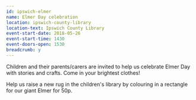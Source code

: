 ```yaml
---
id: ipswich-elmer
name: Elmer Day celebration
location: ipswich-county-library
location-text: Ipswich County Library
event-start-date: 2018-05-26
event-start-time: 1430
event-doors-open: 1530
breadcrumb: y
---
```


Children and their parents/carers are invited to help us celebrate Elmer Day with stories and crafts. Come in your brightest clothes!

Help us raise a new rug in the children's library by colouring in a rectangle for our giant Elmer for 50p.
